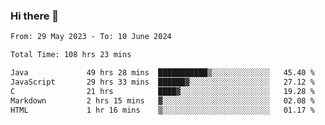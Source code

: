 ### Hi there 👋

<!--START_SECTION:waka-->

```txt
From: 29 May 2023 - To: 10 June 2024

Total Time: 108 hrs 23 mins

Java             49 hrs 28 mins  ███████████▒░░░░░░░░░░░░░   45.40 %
JavaScript       29 hrs 33 mins  ██████▓░░░░░░░░░░░░░░░░░░   27.12 %
C                21 hrs          ████▓░░░░░░░░░░░░░░░░░░░░   19.28 %
Markdown         2 hrs 15 mins   ▓░░░░░░░░░░░░░░░░░░░░░░░░   02.08 %
HTML             1 hr 16 mins    ▒░░░░░░░░░░░░░░░░░░░░░░░░   01.17 %
```

<!--END_SECTION:waka-->
<!--
**the-beef-calculator/the-beef-calculator** is a ✨ _special_ ✨ repository because its `README.md` (this file) appears on your GitHub profile.

Here are some ideas to get you started:

- 🔭 I’m currently working on ...
- 🌱 I’m currently learning ...
- 👯 I’m looking to collaborate on ...
- 🤔 I’m looking for help with ...
- 💬 Ask me about ...
- 📫 How to reach me: ...
- 😄 Pronouns: ...
- ⚡ Fun fact: ...
-->
